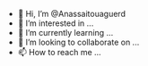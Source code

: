 - 👋 Hi, I’m @Anassaitouaguerd
- 👀 I’m interested in ...
- 🌱 I’m currently learning ...
- 💞️ I’m looking to collaborate on ...
- 📫 How to reach me ...

<!---
Anassaitouaguerd/Anassaitouaguerd is a ✨ special ✨ repository because its `README.md` (this file) appears on your GitHub profile.
You can click the Preview link to take a look at your changes.
--->
